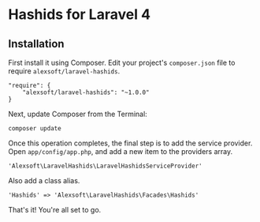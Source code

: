 # Hashids for Laravel 4

## Installation
First install it using Composer. Edit your project's `composer.json` file to require `alexsoft/laravel-hashids`.

    "require": {
        "alexsoft/laravel-hashids": "~1.0.0"
    }

Next, update Composer from the Terminal:

    composer update

Once this operation completes, the final step is to add the service provider. Open `app/config/app.php`, and add a new item to the providers array.

    'Alexsoft\LaravelHashids\LaravelHashidsServiceProvider'

Also add a class alias.

    'Hashids' => 'Alexsoft\LaravelHashids\Facades\Hashids'

That's it! You're all set to go.